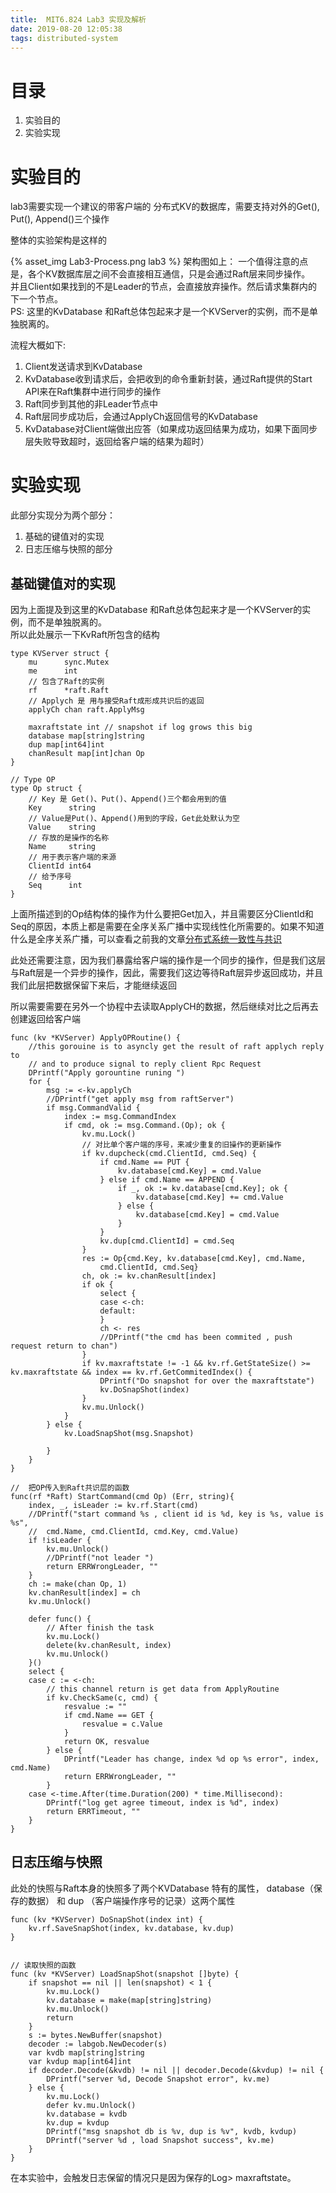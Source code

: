 ```yaml
---
title:  MIT6.824 Lab3 实现及解析
date: 2019-08-20 12:05:38
tags: distributed-system
---
```


<!-- ---
layout: post
title:
author: Ray Chan(ray1888)
date: '2019-08-20 12:05:38 +0800'
category: 
summary: MIT6.824 Lab3 Implemantation and detail explains
thumbnail: distributed-db.jpg
--- -->

# 目录
1. 实验目的
2. 实验实现

# <a id=""><span class="toptitle">实验目的</span></a>
lab3需要实现一个建议的带客户端的 分布式KV的数据库，需要支持对外的Get(), Put(), Append()三个操作

整体的实验架构是这样的

<!-- ![lab3](/assets/img/posts/Lab3-Process.png) -->
{% asset_img Lab3-Process.png lab3 %}
架构图如上：
一个值得注意的点是，各个KV数据库层之间不会直接相互通信，只是会通过Raft层来同步操作。  
并且Client如果找到的不是Leader的节点，会直接放弃操作。然后请求集群内的下一个节点。  
PS: 这里的KvDatabase 和Raft总体包起来才是一个KVServer的实例，而不是单独脱离的。  

流程大概如下:
1. Client发送请求到KvDatabase
2. KvDatabase收到请求后，会把收到的命令重新封装，通过Raft提供的Start API来在Raft集群中进行同步的操作
3. Raft同步到其他的非Leader节点中
4. Raft层同步成功后，会通过ApplyCh返回信号的KvDatabase
5. KvDatabase对Client端做出应答（如果成功返回结果为成功，如果下面同步层失败导致超时，返回给客户端的结果为超时）

# <a id=""><span class="toptitle">实验实现</span></a>

此部分实现分为两个部分：
1. 基础的键值对的实现
2. 日志压缩与快照的部分


## <a id=""><span class="secondtitle">基础键值对的实现</span></a>

因为上面提及到这里的KvDatabase 和Raft总体包起来才是一个KVServer的实例，而不是单独脱离的。  
所以此处展示一下KvRaft所包含的结构
```
type KVServer struct {
	mu      sync.Mutex
	me      int
    // 包含了Raft的实例
	rf      *raft.Raft
    // Applych 是 用与接受Raft成形成共识后的返回
	applyCh chan raft.ApplyMsg

	maxraftstate int // snapshot if log grows this big
	database map[string]string
	dup map[int64]int
	chanResult map[int]chan Op
}

// Type OP
type Op struct {
    // Key 是 Get()、Put()、Append()三个都会用到的值
	Key      string
    // Value是Put()、Append()用到的字段，Get此处默认为空
	Value    string
    // 存放的是操作的名称
	Name     string
    // 用于表示客户端的来源
	ClientId int64
    // 给予序号
	Seq      int
}
```

上面所描述到的Op结构体的操作为什么要把Get加入，并且需要区分ClientId和Seq的原因，本质上都是需要在全序关系广播中实现线性化所需要的。如果不知道什么是全序关系广播，可以查看之前我的文章[分布式系统一致性与共识](https://ray1888.github.io/distributed-system/2019/08/20/distributed-consensus/)

此处还需要注意，因为我们暴露给客户端的操作是一个同步的操作，但是我们这层与Raft层是一个异步的操作，因此，需要我们这边等待Raft层异步返回成功，并且我们此层把数据保留下来后，才能继续返回

所以需要需要在另外一个协程中去读取ApplyCH的数据，然后继续对比之后再去创建返回给客户端

```
func (kv *KVServer) ApplyOPRoutine() {
	//this gorouine is to asyncly get the result of raft applych reply to
	// and to produce signal to reply client Rpc Request
	DPrintf("Apply gorountine runing ")
	for {
		msg := <-kv.applyCh
		//DPrintf("get apply msg from raftServer")
		if msg.CommandValid {
			index := msg.CommandIndex
			if cmd, ok := msg.Command.(Op); ok {
				kv.mu.Lock()
                // 对比单个客户端的序号，来减少重复的旧操作的更新操作
				if kv.dupcheck(cmd.ClientId, cmd.Seq) {
					if cmd.Name == PUT {
						kv.database[cmd.Key] = cmd.Value
					} else if cmd.Name == APPEND {
						if _, ok := kv.database[cmd.Key]; ok {
							kv.database[cmd.Key] += cmd.Value
						} else {
							kv.database[cmd.Key] = cmd.Value
						}
					}
					kv.dup[cmd.ClientId] = cmd.Seq
				}
				res := Op{cmd.Key, kv.database[cmd.Key], cmd.Name,
					cmd.ClientId, cmd.Seq}
				ch, ok := kv.chanResult[index]
				if ok {
					select {
					case <-ch:
					default:
					}
					ch <- res
					//DPrintf("the cmd has been commited , push request return to chan")
				}
				if kv.maxraftstate != -1 && kv.rf.GetStateSize() >= kv.maxraftstate && index == kv.rf.GetCommitedIndex() {
					DPrintf("Do snapshot for over the maxraftstate")
					kv.DoSnapShot(index)
				}
				kv.mu.Unlock()
			}
		} else {
			kv.LoadSnapShot(msg.Snapshot)

		}
	}
}

//  把OP传入到Raft共识层的函数
func(rf *Raft) StartCommand(cmd Op) (Err, string){
    index, _, isLeader := kv.rf.Start(cmd)
	//DPrintf("start command %s , client id is %d, key is %s, value is %s",
	//	cmd.Name, cmd.ClientId, cmd.Key, cmd.Value)
	if !isLeader {
		kv.mu.Unlock()
		//DPrintf("not leader ")
		return ERRWrongLeader, ""
	}
	ch := make(chan Op, 1)
	kv.chanResult[index] = ch
	kv.mu.Unlock()

	defer func() {
		// After finish the task
		kv.mu.Lock()
		delete(kv.chanResult, index)
		kv.mu.Unlock()
	}()
	select {
	case c := <-ch:
		// this channel return is get data from ApplyRoutine
		if kv.CheckSame(c, cmd) {
			resvalue := ""
			if cmd.Name == GET {
				resvalue = c.Value
			}
			return OK, resvalue
		} else {
			DPrintf("Leader has change, index %d op %s error", index, cmd.Name)
			return ERRWrongLeader, ""
		}
	case <-time.After(time.Duration(200) * time.Millisecond):
		DPrintf("log get agree timeout, index is %d", index)
		return ERRTimeout, ""
	}
}
```

## <a id=""><span class="secondtitle">日志压缩与快照</span></a>

此处的快照与Raft本身的快照多了两个KVDatabase 特有的属性， database（保存的数据） 和 dup （客户端操作序号的记录）这两个属性
```
func (kv *KVServer) DoSnapShot(index int) {
	kv.rf.SaveSnapShot(index, kv.database, kv.dup)
}


// 读取快照的函数
func (kv *KVServer) LoadSnapShot(snapshot []byte) {
	if snapshot == nil || len(snapshot) < 1 {
		kv.mu.Lock()
		kv.database = make(map[string]string)
		kv.mu.Unlock()
		return
	}
	s := bytes.NewBuffer(snapshot)
	decoder := labgob.NewDecoder(s)
	var kvdb map[string]string
	var kvdup map[int64]int
	if decoder.Decode(&kvdb) != nil || decoder.Decode(&kvdup) != nil {
		DPrintf("server %d, Decode Snapshot error", kv.me)
	} else {
		kv.mu.Lock()
		defer kv.mu.Unlock()
		kv.database = kvdb
		kv.dup = kvdup
		DPrintf("msg snapshot db is %v, dup is %v", kvdb, kvdup)
		DPrintf("server %d , load Snapshot success", kv.me)
	}
}

```

在本实验中，会触发日志保留的情况只是因为保存的Log> maxraftstate。 



